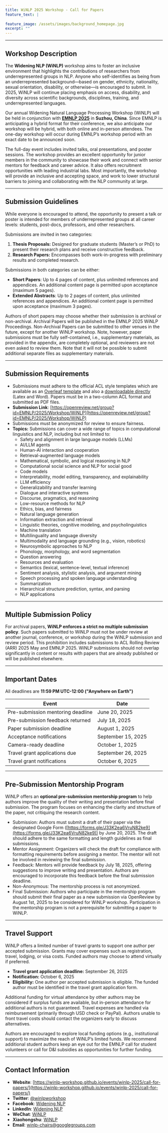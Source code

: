 ```yaml
---
title: WiNLP 2025 Workshop - Call for Papers
feature_text: |
  
feature_image: /assets/images/background_homepage.jpg
excerpt: ""
---
```


---

## Workshop Description

The **Widening NLP (WiNLP)** workshop aims to foster an inclusive environment that highlights the contributions of researchers from underrepresented groups in NLP. Anyone who self-identifies as being from an underrepresented background—based on gender, ethnicity, nationality, sexual orientation, disability, or otherwise—is encouraged to submit. In 2025, WiNLP will continue placing emphasis on access, disability, and diversity across scientific backgrounds, disciplines, training, and underrepresented languages.

Our annual Widening Natural Language Processing Workshop (WiNLP) will be held in conjunction with **[EMNLP 2025](https://2025.emnlp.org/)** in **Suzhou, China**. Since EMNLP is anticipating a hybrid format for their conference, we also anticipate our workshop will be hybrid, with both online and in-person attendees. The one-day workshop will occur during EMNLP’s workshop period with an exact date to be announced soon.

The full-day event includes invited talks, oral presentations, and poster sessions. The workshop provides an excellent opportunity for junior members in the community to showcase their work and connect with senior mentors for feedback and career advice.  It also offers recruitment opportunities with leading industrial labs. Most importantly,  the workshop will provide an inclusive and accepting space, and work to lower structural barriers to joining and collaborating with the NLP community at large.

---

## Submission Guidelines

While everyone is encouraged to attend, the opportunity to present a talk or poster is intended for members of underrepresented groups at all career levels: students, post-docs, professors, and other researchers. 

Submissions are invited in two categories:

1. **Thesis Proposals:** Designed for graduate students (Master’s or PhD) to present their research plans and receive constructive feedback.
2. **Research Papers:** Encompasses both work-in-progress with preliminary results and completed research.

Submissions in both categories can be either:

- **Short Papers**: Up to 4 pages of content, plus unlimited references and appendices. An additional content page is permitted upon acceptance (maximum 5 pages).
- **Extended Abstracts**: Up to 2 pages of content, plus unlimited references and appendices. An additional content page is permitted upon acceptance (maximum 3 pages).

Authors of short papers may choose whether their submission is archival or non-archival. Archival Papers will be published in the EMNLP 2025 WiNLP Proceedings. Non-Archival Papers can be submitted to other venues in the future, except for another WiNLP workshop. Note, however, paper submissions must be fully self-contained, i.e., supplementary materials, as provided in the appendix, are completely optional, and reviewers are not even asked to review them. Note that it will not be possible to submit additional separate files as supplementary materials.

---

## Submission Requirements

- Submissions must adhere to the official ACL style templates which are available as an [Overleaf template](https://www.overleaf.com/read/crtcwgxzjskr) and also a [downloadable directly](https://github.com/acl-org/ACLPUB/tree/master/templates) (Latex and Word). Papers must be in a two-column ACL format and submitted as PDF files.
- **Submission Link**: [https://openreview.net/group?id=EMNLP/2025/Workshop/WiNLP](https://openreview.net/group?id=EMNLP/2025/Workshop/WiNLP)
- Submissions must be anonymized for review to ensure fairness.
- **Topics:** Submissions can cover a wide range of topics in computational linguistics and NLP, including but not limited to:
    - Safety and alignment in large language models (LLMs)
    - AI/LLM agents
    - Human-AI interaction and cooperation
    - Retrieval-augmented language models
    - Mathematical, symbolic, and logical reasoning in NLP
    - Computational social science and NLP for social good
    - Code models
    - Interpretability, model editing, transparency, and explainability
    - LLM efficiency
    - Generalizability and transfer learning
    - Dialogue and interactive systems
    - Discourse, pragmatics, and reasoning
    - Low-resource methods for NLP
    - Ethics, bias, and fairness
    - Natural language generation
    - Information extraction and retrieval
    - Linguistic theories, cognitive modeling, and psycholinguistics
    - Machine translation
    - Multilinguality and language diversity
    - Multimodality and language grounding (e.g., vision, robotics)
    - Neurosymbolic approaches to NLP
    - Phonology, morphology, and word segmentation
    - Question answering
    - Resources and evaluation
    - Semantics (lexical, sentence-level, textual inference)
    - Sentiment analysis, stylistic analysis, and argument mining
    - Speech processing and spoken language understanding
    - Summarization
    - Hierarchical structure prediction, syntax, and parsing
    - NLP applications

---

## Multiple Submission Policy

For archival papers, **WiNLP enforces a strict no multiple submission policy**. Such papers submitted to WiNLP must not be under review at another journal, conference, or workshop during the WiNLP submission and review period. This prohibition includes submissions to ACL Rolling Review (ARR) 2025 May and EMNLP 2025. WiNLP submissions should not overlap significantly in content or results with papers that are already published or will be published elsewhere. 

---

## Important Dates

All deadlines are **11:59 PM UTC-12:00 ("Anywhere on Earth")**

| Event | Date |
| --- | --- |
| Pre-submission mentoring deadline | June 20, 2025 |
| Pre-submission feedback returned | July 18, 2025 |
| Paper submission deadline | August 1, 2025 |
| Acceptance notifications | September 15, 2025 |
| Camera-ready deadline | October 1, 2025 |
| Travel grant applications due | September 26, 2025 |
| Travel grant notifications | October 6, 2025 |

---

## Pre-Submission Mentorship Program

WiNLP offers an **optional pre-submission mentorship program** to help authors improve the quality of their writing and presentation before final submission. The program focuses on enhancing the clarity and structure of the paper, not critiquing the research content.

* Submission: Authors must submit a draft of their paper via the designated Google Form ([https://forms.gle/J33K2ea6VruN82ke9](https://forms.gle/J33K2ea6VruN82ke9)) by June 20, 2025. The draft should adhere to the same formatting and length guidelines as final submissions.
* Mentor Assignment: Organizers will check the draft for compliance with formatting requirements before assigning a mentor. The mentor will not be involved in reviewing the final submission.
* Feedback: Mentors will provide feedback by July 18, 2025, offering suggestions to improve writing and presentation. Authors are encouraged to incorporate this feedback before the final submission deadline.
* Non-Anonymous: The mentorship process is not anonymized.
* Final Submission: Authors who participate in the mentorship program should  submit their final paper as a new submission via OpenReview by August 1st, 2025 to be considered for WiNLP workshop. Participation in the mentorship program is not a prerequisite for submitting a paper to WiNLP.

---

## Travel Support

WiNLP offers a limited number of travel grants to support one author per accepted submission. Grants may cover expenses such as registration, travel, lodging, or visa costs. Funded authors may choose to attend virtually if preferred.

* **Travel grant application deadline:** September 26, 2025
* **Notification:** October 6, 2025
* **Eligibility:** One author per accepted submission is eligible. The funded author must be identified in the travel grant application form.

Additional funding for virtual attendance by other authors may be considered if surplus funds are available, but in-person attendance for additional authors is not guaranteed. Travel expenses are handled via reimbursement (primarily through USD check or PayPal). Authors unable to front travel costs should contact the organizers early to discuss alternatives.

Authors are encouraged to explore local funding options (e.g., institutional support) to maximize the reach of WiNLP’s limited funds. We recommend additional student authors keep an eye out for the EMNLP call for student volunteers or call for D&I subsidies as opportunities for further funding.

---

## Contact Information

- **Website**: [https://winlp-workshop.github.io/events/winlp-2025/call-for-papers/](https://winlp-workshop.github.io/events/winlp-2025/call-for-papers/)
- **Twitter**: [@winlpworkshop](https://twitter.com/WiNLPWorkshop)
- **Facebook**: [Widening NLP](https://www.facebook.com/WideningNLP)
- **LinkedIn**: [Widening NLP](https://www.linkedin.com/company/winlp)
- **WeChat**: [WiNLP](https://mp.weixin.qq.com/mp/profile_ext?action=home&__biz=Mzk2OTA2MDc5NQ%3D%3D&scene=124#wechat_redirect)
- **Xiaohongshu**: [WiNLP](https://www.xiaohongshu.com/user/profile/6125f1bf0000000001000327)
- **Email**: [winlp-chairs@googlegroups.com](mailto:winlp-chairs@googlegroups.com)